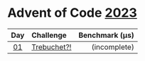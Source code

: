 # Advent of Code [2023](https://adventofcode.com/2023)

|      Day       | Challenge                                          | Benchmark (µs) |
| :------------: | :------------------------------------------------- | -------------: |
| [01](./d01.rs) | [Trebuchet?!](https://adventofcode.com/2023/day/1) |   (incomplete) |

